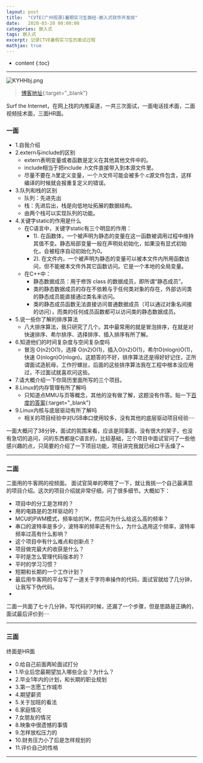 ```yaml
---
layout: post
title:  "CVTE(广州视源)暑期实习生面经-嵌入式软件开发岗"
date:   2020-03-20 00:00:00
categories: 嵌入式
tags: 嵌入式
excerpt: 记录CTVE暑假实习生的面试过程
mathjax: true
---
```

* content
{:toc}
---

![KYHHbj.png](https://s2.ax1x.com/2019/10/23/KYHHbj.png)



> [博客地址](https://dufaxing.com){:target="_blank"}

Surf the Internet，在网上找的内推渠道，一共三次面试，一面电话技术面，二面视频技术面，三面HR面。

### 一面

- 1.自我介绍<br>
- 2.extern与include的区别<br>
    - extern表明变量或者函数是定义在其他其他文件中的。
    - include相当于把include .h文件直接带入到本源文件里。
    - 尽量不要在.h里定义变量，一个.h文件可能会被多个.c源文件包含，这样编译的时候就会报重复定义的错误。
- 3.队列和栈的区别
    - 队列：先进先出
    - 栈：先进后出，栈是向低地址拓展的数据结构。
    - 由两个栈可以实现队列的功能。
- 4.关键字static的作用是什么
    - 在C语言中，关键字static有三个明显的作用：
        - 1). 在函数体，一个被声明为静态的变量在这一函数被调用过程中维持其值不变。静态局部变量一般在声明处初始化，如果没有显式初始化，会被程序自动初始化为0。
        - 2). 在文件内，一个被声明为静态的变量可以被本文件内所用函数访问，但不能被本文件外其它函数访问。它是一个本地的全局变量。
    - 在C++中：
        - 静态数据成员：用于修饰 class 的数据成员，即所谓“静态成员”。
        - 类的静态数据成员的存在不依赖与于任何类对象的存在，外部访问类的静态成员能直接通过类名来访问。
        - 类的静态成员函数无法直接访问普通数据成员（可以通过对象名间接的访问），而类的任何成员函数都可以访问类的静态数据成员。
- 5.说一些你了解的排序算法
    - 八大排序算法，我只研究了几个。其中最常用的就是冒泡排序，在就是对快速排序、希尔排序、选择排序、插入排序有所了解。
- 6.知道他们的时间复杂度与空间复杂度吗
    - 冒泡	O(n2)O(1)，选择	O(n2)O(1)，插入O(n2)O(1)，希尔O(nlogn)O(1)，快速	O(nlogn)O(nlogn)。这题答的不好，排序算法还是得好好记住，正所谓面试造航母，工作拧螺丝，后面的这些排序算法我在工程中根本没应用过，不过面试就喜欢问这些。
- 7.请大概介绍一下你简历里面所写的三个项目。
- 8.Linux的内存管理有所了解吗
    - 只知道点MMU与页等概念，其他的没有做了解，这题没有作答。贴一下[百度的答案](https://zhuanlan.zhihu.com/p/67059173){:target="_blank"}
- 9.Linux内核与底层驱动有所了解吗
    - 相关的项目经验中对USB串口使用较多，没有其他的底层驱动项目经验····
  

一面大概问了38分钟，面试的氛围来看，应该是同事面，没有很大的架子，也没有急切的追问，问的东西都是C语言的，比较基础，三个项目中面试官问了一些他感兴趣的点，只简要的介绍了一下项目功能，项目讲完我就已经口干舌燥了~


---

### 二面


二面用的牛客网的视频面。 面试官简单的寒暄了一下，就让我挑一个自己最满意的项目介绍。这次的项目介绍就非常仔细，问了很多细节。大概如下：

- 项目中的分工是怎样的？
- 用的电路是的怎样驱动的？
- MCU的PWM模式，频率给的1K，然后问为什么给这么高的频率？
- 串口的波特率是多少，波特率的频率还有什么，为什么选用这个频率，波特率频率过高有什么影响？
- 这个项目中有什么难点和创新点？
- 项目做完最大的收获是什么？
- 平时是怎么管理代码版本的？
- 平时的学习习惯？
- 短期和长期的一个工作计划？
- 最后用牛客网的平台写了一道关于字符串操作的代码，面试官就给了几分钟，让我写下伪代码。
- 

二面一共面了七十几分钟，写代码的时候，还漏了一个步骤，但是思路是正确的，面试最后评价到····

---

### 三面

终面是HR面

- 0.给自己前面两轮面试打分
- 1.毕业后您最期望加入哪些企业？为什么？
- 2.毕业1年内的计划，和长期的职业规划
- 3.第一志愿工作城市
- 4.期望薪资
- 5.关于加班的看法
- 6.家庭情况
- 7.女朋友的情况
- 8.映象中很遗憾的事情
- 9.怎样放松压力的
- 10.财务压力小了后是怎样规划的
- 11.评价自己的性格


---
